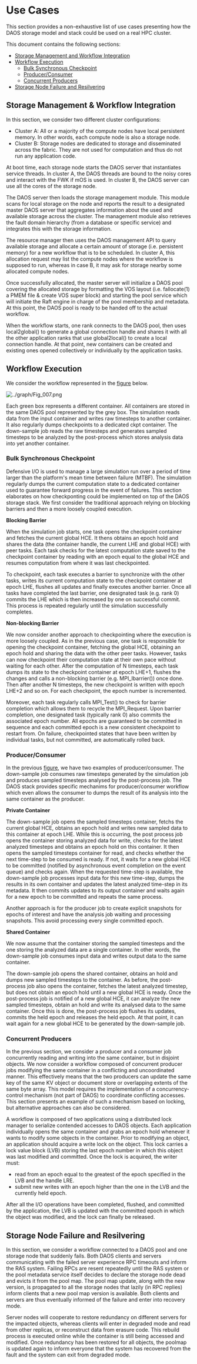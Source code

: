 # Use Cases

This section provides a non-exhaustive list of use cases presenting how the DAOS storage model and stack could be used on a real HPC cluster.

This document contains the following sections:

- <a href="#61">Storage Management and Workflow Integration</a>
- <a href="#62">Workflow Execution</a>
    -  <a href="#63">Bulk Synchronous Checkpoint</a>
    - <a href="#64">Producer/Consumer</a>
    - <a href="#65">Concurrent Producers</a>
- <a href="#66">Storage Node Failure and Resilvering</a>

<a id="61"></a>

## Storage Management & Workflow Integration

In this section, we consider two different cluster configurations:

* Cluster A: All or a majority of the compute nodes have local persistent memory. In other words, each compute node is also a storage node.
* Cluster B: Storage nodes are dedicated to storage and disseminated across the fabric. They are not used for computation and thus do not run any application code.

At boot time, each storage node starts the DAOS server that instantiates service threads. In cluster A, the DAOS threads are bound to the noisy cores and interact with the FWK if mOS is used. In cluster B, the DAOS server can use all the cores of the storage node.

The DAOS server then loads the storage management module. This module scans for local storage on the node and reports the result to a designated master DAOS server that aggregates information about the used and available storage across the cluster. The management module also retrieves the fault domain hierarchy (from a database or specific service) and integrates this with the storage information.

The resource manager then uses the DAOS management API to query available storage and allocate a certain amount of storage (i.e. persistent memory) for a new workflow that is to be scheduled. In cluster A, this allocation request may list the compute nodes where the workflow is supposed to run, whereas in case B, it may ask for storage nearby some allocated compute nodes.

Once successfully allocated, the master server will initialize a DAOS pool covering the allocated storage by formatting the VOS layout (i.e. fallocate(1) a PMEM file & create VOS super block) and starting the pool service which will initiate the Raft engine in charge of the pool membership and metadata. At this point, the DAOS pool is ready to be handed off to the actual workflow.

When the workflow starts, one rank connects to the DAOS pool, then uses local2global() to generate a global connection handle and shares it with all the other application ranks that use global2local() to create a local connection handle. At that point, new containers can be created and existing ones opened collectively or individually by the application tasks.

<a id="62"></a>

## Workflow Execution

We consider the workflow represented in the <a href="#6a">figure</a> below.

<a id="6a"></a>
![../graph/Fig_007.png](../graph/Fig_007.png "Example of a Scientific Workflow")

Each green box represents a different container. All containers are stored in the same DAOS pool represented by the grey box. The simulation reads data from the input container and writes raw timesteps to another container. It also regularly dumps checkpoints to a dedicated ckpt container. The down-sample job reads the raw timesteps and generates sampled timesteps to be analyzed by the post-process which stores analysis data into yet another container.

<a id="63"></a>

### Bulk Synchronous Checkpoint

Defensive I/O is used to manage a large simulation run over a period of time larger than the platform's mean time between failure (MTBF). The simulation regularly dumps the current computation state to a dedicated container used to guarantee forward progress in the event of failures. This section elaborates on how checkponting could be implemented on top of the DAOS storage stack. We first consider the traditional approach relying on blocking barriers and then a more loosely coupled execution.

<b>Blocking Barrier</b>

When the simulation job starts, one task opens the checkpoint container and fetches the current global HCE. It thens obtains an epoch hold and shares the data (the container handle, the current LHE and global HCE) with peer tasks. Each task checks for the latest computation state saved to the checkpoint container by reading with an epoch equal to the global HCE and resumes computation from where it was last checkpointed.

To checkpoint, each task executes a barrier to synchronize with the other tasks, writes its current computation state to the checkpoint container at epoch LHE, flushes all updates and finally executes another barrier. Once all tasks have completed the last barrier, one designated task (e.g. rank 0) commits the LHE which is then increased by one on successful commit. This process is repeated regularly until the simulation successfully completes.

<b>Non-blocking Barrier</b>

We now consider another approach to checkpointing where the execution is more loosely coupled. As in the previous case, one task is responsible for opening the checkpoint container, fetching the global HCE, obtaining an epoch hold and sharing the data with the other peer tasks. However, tasks can now checkpoint their computation state at their own pace without waiting for each other. After the computation of N timesteps, each task dumps its state to the checkpoint container at epoch LHE+1, flushes the changes and calls a non-blocking barrier (e.g. MPI_Ibarrier()) once done. Then after another N timesteps, the new checkpoint is written with epoch LHE+2 and so on. For each checkpoint, the epoch number is incremented.

Moreover, each task regularly calls MPI_Test() to check for barrier completion which allows them to recycle the MPI_Request. Upon barrier completion, one designated task (typically rank 0) also commits the associated epoch number. All epochs are guaranteed to be committed in sequence and each committed epoch is a new consistent checkpoint to restart from. On failure, checkpointed states that have been written by individual tasks, but not committed, are automatically rolled back.

<a id="64"></a>

### Producer/Consumer

In the previous <a href="6a">figure</a>, we have two examples of producer/consumer. The down-sample job consumes raw timesteps generated by the simulation job and produces sampled timesteps analysed by the post-process job. The DAOS stack provides specific mechanims for producer/consumer workflow which even allows the consumer to dumps the result of its analysis into the same container as the producer.

<b>Private Container</b>

The down-sample job opens the sampled timesteps container, fetchs the current global HCE, obtains an epoch hold and writes new sampled data to this container at epoch LHE. While this is occurring, the post process job opens the container storing analyzed data for write, checks for the latest analyzed timesteps and obtains an epoch hold on this container. It then opens the sampled timesteps container for read, and checks whether the next time-step to be consumed is ready. If not, it waits for a new global HCE to be committed (notified by asynchronous event completion on the event queue) and checks again. When the requested time-step is available, the down-sample job processes input data for this new time-step, dumps the results in its own container and updates the latest analyzed time-step in its metadata. It then commits updates to its output container and waits again for a new epoch to be committed and repeats the same process.

Another approach is for the producer job to create explicit snapshots for epochs of interest and have the analysis job waiting and processing snapshots. This avoid processing every single committed epoch.

<b>Shared Container</b>

We now assume that the container storing the sampled timesteps and the one storing the analyzed data are a single container. In other words, the down-sample job consumes input data and writes output data to the same container.

The down-sample job opens the shared container, obtains an hold and dumps new sampled timesteps to the container. As before, the post-process job also opens the container, fetches the latest analyzed timestep, but does not obtain an epoch hold until a new global HCE is ready. Once the post-process job is notified of a new global HCE, it can analyze the new sampled timesteps, obtain an hold and write its analysed data to the same container. Once this is done, the post-process job flushes its updates, commits the held epoch and releases the held epoch. At that point, it can wait again for a new global HCE to be generated by the down-sample job.

<a id="65"></a>

### Concurrent Producers

In the previous section, we consider a producer and a consumer job concurrently reading and writing into the same container, but in disjoint objects. We now consider a workflow composed of concurrent producer jobs modifying the same container in a conflicting and uncoordinated manner. This effectively means that the two producers can update the same key of the same KV object or document store or overlapping extents of the same byte array. This model requires the implementation of a concurrency-control mechanism (not part of DAOS) to coordinate conflicting accesses. This section presents an example of such a mechanism based on locking, but alternative approaches can also be considered.

A workflow is composed of two applications using a distributed lock manager to serialize contended accesses to DAOS objects. Each application individually opens the same container and grabs an epoch hold whenever it wants to modify some objects in the container. Prior to modifying an object, an application should acquire a write lock on the object. This lock carries a lock value block (LVB) storing the last epoch number in which this object was last modified and committed. Once the lock is acquired, the writer must:

* read from an epoch equal to the greatest of the epoch specified in the LVB and the handle LRE.
* submit new writes with an epoch higher than the one in the LVB and the currently held epoch.

After all the I/O operations have been completed, flushed, and committed by the application, the LVB is updated with the committed epoch in which the object was modified, and the lock can finally be released.

<a id="66"></a>

## Storage Node Failure and Resilvering

In this section, we consider a workflow connected to a DAOS pool and one storage node that suddenly fails. Both DAOS clients and servers communicating with the failed server experience RPC timeouts and inform the RAS system. Failing RPCs are resent repeatedly until the RAS system or the pool metadata service itself decides to declare the storage node dead and evicts it from the pool map. The pool map update, along with the new version, is propagated to all the storage nodes that lazily (in RPC replies) inform clients that a new pool map version is available. Both clients and servers are thus eventually informed of the failure and enter into recovery mode.

Server nodes will cooperate to restore redundancy on different servers for the impacted objects, whereas clients will enter in degraded mode and read from other replicas, or reconstruct data from erasure code. This rebuild process is executed online while the container is still being accessed and modified. Once redundancy has been restored for all objects, the poolmap is updated again to inform everyone that the system has recovered from the fault and the system can exit from degraded mode.

